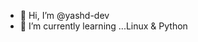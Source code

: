 - 👋 Hi, I’m @yashd-dev
- 🌱 I’m currently learning ...Linux & Python


<!---
yashd-dev/yashd-dev is a ✨ special ✨ repository because its `README.md` (this file) appears on your GitHub profile.
You can click the Preview link to take a look at your changes.
--->
